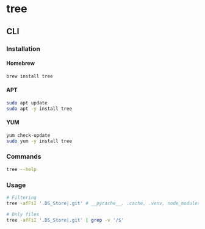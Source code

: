 # tree

## CLI

### Installation

#### Homebrew

```sh
brew install tree
```

#### APT

```sh
sudo apt update
sudo apt -y install tree
```

#### YUM

```sh
yum check-update
sudo yum -y install tree
```

### Commands

```sh
tree --help
```

### Usage

```sh
# Filtering
tree -afFiI '.DS_Store|.git' # __pycache__, .cache, .venv, node_modules

# Only files
tree -afFiI '.DS_Store|.git' | grep -v '/$'
```
